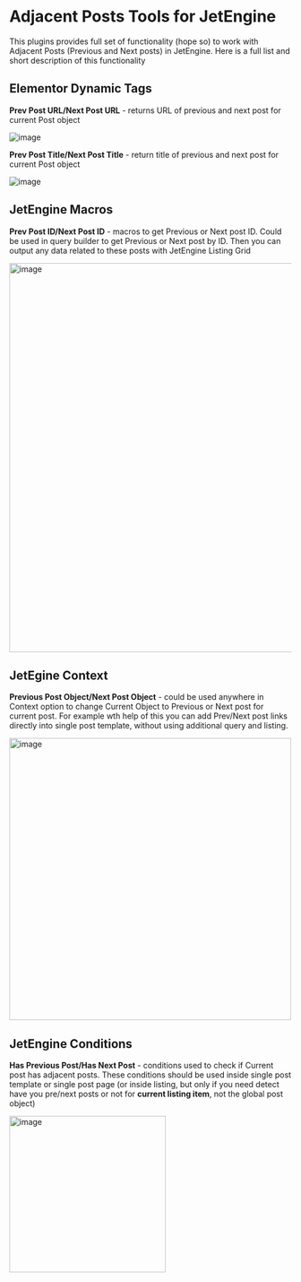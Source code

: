 # Adjacent Posts Tools for JetEngine

This plugins provides full set of functionality (hope so) to work with Adjacent Posts (Previous and Next posts) in JetEngine. Here is a full list and short description of this functionality

## Elementor Dynamic Tags

**Prev Post URL/Next Post URL** - returns URL of previous and next post for current Post object

![image](https://user-images.githubusercontent.com/4987981/194930093-d191c44f-f3a3-4955-9b44-81821fbbd829.png)

**Prev Post Title/Next Post Title** - return title of previous and next post for current Post object

![image](https://user-images.githubusercontent.com/4987981/194930216-0a39bf90-646e-46c5-b5b4-98e913330013.png)

## JetEngine Macros

**Prev Post ID/Next Post ID** - macros to get Previous or Next post ID. Could be used in query builder to get Previous or Next post by ID. Then you can output any data related to these posts with JetEngine Listing Grid

<img width="694" alt="image" src="https://github.com/Crocoblock/jet-engine-adjacent-posts-tags/assets/4987981/6f09719b-1bcb-4cb2-aead-008ccdf6a80c">

## JetEgine Context

**Previous Post Object/Next Post Object** - could be used anywhere in Context option to change Current Object to Previous or Next post for current post. For example wth help of this you can add Prev/Next post links directly into single post template, without using additional query and listing.

<img width="503" alt="image" src="https://github.com/Crocoblock/jet-engine-adjacent-posts-tags/assets/4987981/c4d9ac41-23a5-4442-964f-38207bbf1e15">

## JetEngine Conditions

**Has Previous Post/Has Next Post** - conditions used to check if Current post has adjacent posts. These conditions should be used inside single post template or single post page (or inside listing, but only if you need detect have you pre/next posts or not for __current listing item__, not the global post object)

<img width="279" alt="image" src="https://github.com/Crocoblock/jet-engine-adjacent-posts-tags/assets/4987981/bbc0a1ec-baf6-4123-80c4-7f179ea5ace0">
